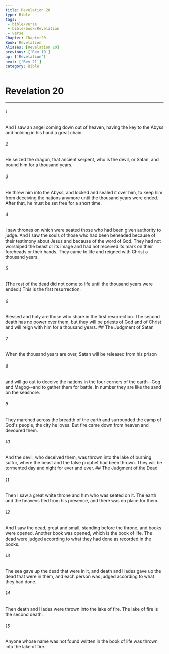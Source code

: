 ```yaml
---
title: Revelation 20
type: Bible
tags:
 - bible/verse
 - bible/book/Revelation
 - verse
Chapter: Chapter20
Book: Revelation
Aliases: [Revelation 20]
previous: ['Rev 19']
up: ['Revelation']
next: ['Rev 21']
category: Bible
---
```

# Revelation 20

***


###### 1 
And I saw an angel coming down out of heaven, having the key to the Abyss and holding in his hand a great chain. 

###### 2 
He seized the dragon, that ancient serpent, who is the devil, or Satan, and bound him for a thousand years. 

###### 3 
He threw him into the Abyss, and locked and sealed it over him, to keep him from deceiving the nations anymore until the thousand years were ended. After that, he must be set free for a short time. 

###### 4 
I saw thrones on which were seated those who had been given authority to judge. And I saw the souls of those who had been beheaded because of their testimony about Jesus and because of the word of God. They had not worshiped the beast or its image and had not received its mark on their foreheads or their hands. They came to life and reigned with Christ a thousand years. 

###### 5 
(The rest of the dead did not come to life until the thousand years were ended.) This is the first resurrection. 

###### 6 
Blessed and holy are those who share in the first resurrection. The second death has no power over them, but they will be priests of God and of Christ and will reign with him for a thousand years. ## The Judgment of Satan 

###### 7 
When the thousand years are over, Satan will be released from his prison 

###### 8 
and will go out to deceive the nations in the four corners of the earth--Gog and Magog--and to gather them for battle. In number they are like the sand on the seashore. 

###### 9 
They marched across the breadth of the earth and surrounded the camp of God's people, the city he loves. But fire came down from heaven and devoured them. 

###### 10 
And the devil, who deceived them, was thrown into the lake of burning sulfur, where the beast and the false prophet had been thrown. They will be tormented day and night for ever and ever. ## The Judgment of the Dead 

###### 11 
Then I saw a great white throne and him who was seated on it. The earth and the heavens fled from his presence, and there was no place for them. 

###### 12 
And I saw the dead, great and small, standing before the throne, and books were opened. Another book was opened, which is the book of life. The dead were judged according to what they had done as recorded in the books. 

###### 13 
The sea gave up the dead that were in it, and death and Hades gave up the dead that were in them, and each person was judged according to what they had done. 

###### 14 
Then death and Hades were thrown into the lake of fire. The lake of fire is the second death. 

###### 15 
Anyone whose name was not found written in the book of life was thrown into the lake of fire. 
